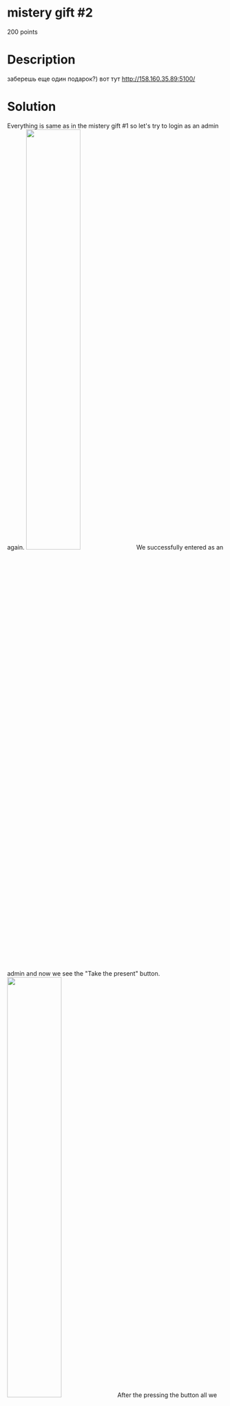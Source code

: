 # mistery gift #2
200 points
# Description
заберешь еще один подарок?) вот тут http://158.160.35.89:5100/
# Solution
Everything is same as in the mistery gift #1 so let's try to login as an admin again.
<img src="https://github.com/danzyxd/CTFs/assets/144260597/57fc7f0e-1c7d-4431-8b5b-0d39172f7e0c" width=50% height=50%>
We successfully entered as an admin and now we see the "Take the present" button.
<img src="https://github.com/danzyxd/CTFs/assets/144260597/8f130b22-130f-4c3a-b0bf-0bd77e3995ef" width=50% height=50%>
After the pressing the button all we see is a picture. But there's nothing we can do with it. But we can notice that in the URL we a string "?filename=gift.jpg", what if we will find a flag.txt with it? So let's try to put a "flag.txt" instead of "gift.jpg".
<img src="https://github.com/danzyxd/CTFs/assets/144260597/8a46578b-6bdf-47d3-8eaa-ed5d54c8a7d1" width=50% height=50%>
It gives us an error page, seems like there's no flag.txt file, so let's try in other directory, especially an upper one< to do it we have to put "../" before the "flag.txt".
<img src="https://github.com/danzyxd/CTFs/assets/144260597/10bbf30d-dccf-46be-9908-ba869fe5d17d" width=50% height=50%>
Here we go. kxctf{th1s_1s_v3ry_s1mpL3_path_trav3rsal}
<img src="https://github.com/danzyxd/CTFs/assets/144260597/167ee4ec-3648-433b-9c07-2ffe65af03d8" width=50% height=50%>
